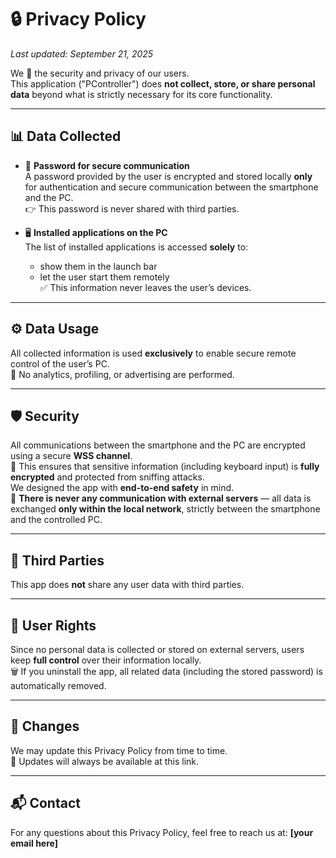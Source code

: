 # 🔒 Privacy Policy

_Last updated: September 21, 2025_

We 💙 the security and privacy of our users.  
This application ("PController") does **not collect, store, or share personal data** beyond what is strictly necessary for its core functionality.

---

## 📊 Data Collected
- 🔑 **Password for secure communication**  
  A password provided by the user is encrypted and stored locally **only** for authentication and secure communication between the smartphone and the PC.  
  👉 This password is never shared with third parties.  

- 🖥️ **Installed applications on the PC**  
  The list of installed applications is accessed **solely** to:  
  - show them in the launch bar  
  - let the user start them remotely  
  ✅ This information never leaves the user’s devices.

---

## ⚙️ Data Usage
All collected information is used **exclusively** to enable secure remote control of the user’s PC.  
🚫 No analytics, profiling, or advertising are performed.

---

## 🛡️ Security
All communications between the smartphone and the PC are encrypted using a secure **WSS channel**.  
🔐 This ensures that sensitive information (including keyboard input) is **fully encrypted** and protected from sniffing attacks.  
We designed the app with **end-to-end safety** in mind.  
📡 **There is never any communication with external servers** — all data is exchanged **only within the local network**, strictly between the smartphone and the controlled PC.

---

## 🤝 Third Parties
This app does **not** share any user data with third parties.

---

## 👤 User Rights
Since no personal data is collected or stored on external servers, users keep **full control** over their information locally.  
🗑️ If you uninstall the app, all related data (including the stored password) is automatically removed.

---

## 🔄 Changes
We may update this Privacy Policy from time to time.  
📌 Updates will always be available at this link.

---

## 📬 Contact
For any questions about this Privacy Policy, feel free to reach us at: **[your email here]**
